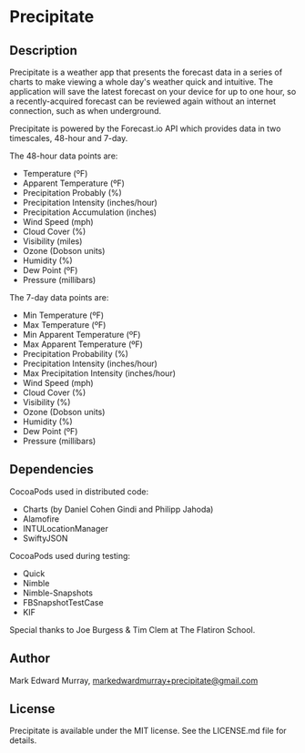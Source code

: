 # Precipitate

## Description

Precipitate is a weather app that presents the forecast data in a series of charts to make viewing a whole day's weather quick and intuitive. The application will save the latest forecast on your device for up to one hour, so a recently-acquired forecast can be reviewed again without an internet connection, such as when underground. 

Precipitate is powered by the Forecast.io API which provides data in two timescales, 48-hour and 7-day.

The 48-hour data points are:

* Temperature (ºF)
* Apparent Temperature (ºF)
* Precipitation Probably (%)
* Precipitation Intensity (inches/hour)
* Precipitation Accumulation (inches)
* Wind Speed (mph)
* Cloud Cover (%)
* Visibility (miles)
* Ozone (Dobson units)
* Humidity (%)
* Dew Point (ºF)
* Pressure (millibars)

The 7-day data points are:

* Min Temperature (ºF)
* Max Temperature (ºF)
* Min Apparent Temperature (ºF)
* Max Apparent Temperature (ºF)
* Precipitation Probability (%)
* Precipitation Intensity (inches/hour)
* Max Precipitation Intensity (inches/hour)
* Wind Speed (mph)
* Cloud Cover (%)
* Visibility (%)
* Ozone (Dobson units)
* Humidity (%)
* Dew Point (ºF)
* Pressure (millibars)

## Dependencies

CocoaPods used in distributed code:

* Charts (by Daniel Cohen Gindi and Philipp Jahoda)
* Alamofire
* INTULocationManager
* SwiftyJSON

CocoaPods used during testing:

* Quick
* Nimble
* Nimble-Snapshots
* FBSnapshotTestCase
* KIF

Special thanks to Joe Burgess & Tim Clem at The Flatiron School.

## Author

Mark Edward Murray, [markedwardmurray+precipitate@gmail.com](mailto:markedwardmurray+precipitate@gmail.com)

## License

Precipitate is available under the MIT license. See the LICENSE.md file for details.

